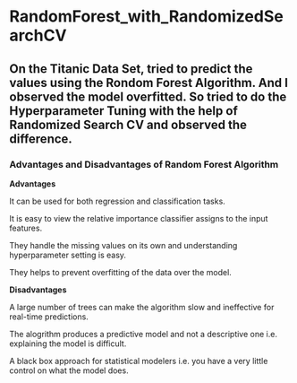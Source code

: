 # RandomForest_with_RandomizedSearchCV

## On the Titanic Data Set, tried to predict the values using the Rondom Forest Algorithm. And I observed the model overfitted. So tried to do the Hyperparameter Tuning with the help of Randomized Search CV and observed the difference.

### Advantages and Disadvantages of Random Forest Algorithm

**Advantages**

It can be used for both regression and classification tasks.

It is easy to view the relative importance classifier assigns to the input features.

They handle the missing values on its own and understanding hyperparameter setting is easy.

They helps to prevent overfitting of the data over the model.


**Disadvantages**

A large number of trees can make the algorithm slow and ineffective for real-time predictions.

The alogrithm produces a predictive model and not a descriptive one i.e. explaining the model is difficult.

A black box approach for statistical modelers i.e. you have a very little control on what the model does.
